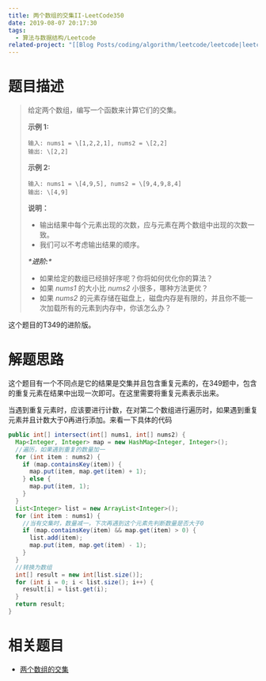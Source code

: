 ```yaml
---
title: 两个数组的交集II-LeetCode350
date: 2019-08-07 20:17:30
tags:
  - 算法与数据结构/Leetcode
related-project: "[[Blog Posts/coding/algorithm/leetcode/leetcode|leetcode]]"
---
```


# 题目描述

> 给定两个数组，编写一个函数来计算它们的交集。
>
> **示例 1:**
>
> ```
> 输入: nums1 = \[1,2,2,1], nums2 = \[2,2]
> 输出: \[2,2]
> ```
>
> **示例 2:**
>
> ```
> 输入: nums1 = \[4,9,5], nums2 = \[9,4,9,8,4]
> 输出: \[4,9]
> ```
>
> **说明：**
>
> - 输出结果中每个元素出现的次数，应与元素在两个数组中出现的次数一致。
> - 我们可以不考虑输出结果的顺序。
>
> ***\*进阶:\****
>
> - 如果给定的数组已经排好序呢？你将如何优化你的算法？
> - 如果 *nums1* 的大小比 *nums2* 小很多，哪种方法更优？
> - 如果 *nums2* 的元素存储在磁盘上，磁盘内存是有限的，并且你不能一次加载所有的元素到内存中，你该怎么办？

这个题目的T349的进阶版。

<!--more-->

# 解题思路

这个题目有一个不同点是它的结果是交集并且包含重复元素的，在349题中，包含的重复元素在结果中出现一次即可。在这里需要将重复元素表示出来。

当遇到重复元素时，应该要进行计数，在对第二个数组进行遍历时，如果遇到重复元素并且计数大于0再进行添加。来看一下具体的代码

```java
public int[] intersect(int[] nums1, int[] nums2) {
  Map<Integer, Integer> map = new HashMap<Integer, Integer>();
  //遍历，如果遇到重复的数量加一
  for (int item : nums2) {
    if (map.containsKey(item)) {
      map.put(item, map.get(item) + 1);
    } else {
      map.put(item, 1);
    }
  }
  List<Integer> list = new ArrayList<Integer>();
  for (int item : nums1) {
    //当有交集时，数量减一，下次再遇到这个元素先判断数量是否大于0
    if (map.containsKey(item) && map.get(item) > 0) {
      list.add(item);
      map.put(item, map.get(item) - 1);
    }
  }
  //转换为数组
  int[] result = new int[list.size()];
  for (int i = 0; i < list.size(); i++) {
    result[i] = list.get(i);
  }
  return result;
}
```



# 相关题目

- [两个数组的交集](https://www.liunaijie.top)

